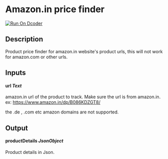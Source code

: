 # Amazon.in price finder
[![Run On Dcoder](https://static-content.dcoder.tech/dcoder-assets/run-on-dcoder.svg)](https://code.dcoder.tech/feed/project/6192d47533bbc54988e0d75f)

## Description
Product price finder for amazon.in website's product urls, this will not work for amazon.com or other urls.

## Inputs
#### **url**  *Text*
amazon.in url of the product to track. Make sure the url is from amazon.in. ex:  https://www.amazon.in/dp/B086KDZGT8/

the .de , .com etc amazon domains are not supported.

## Output
#### **productDetails**  *JsonObject*
Product details in Json.

